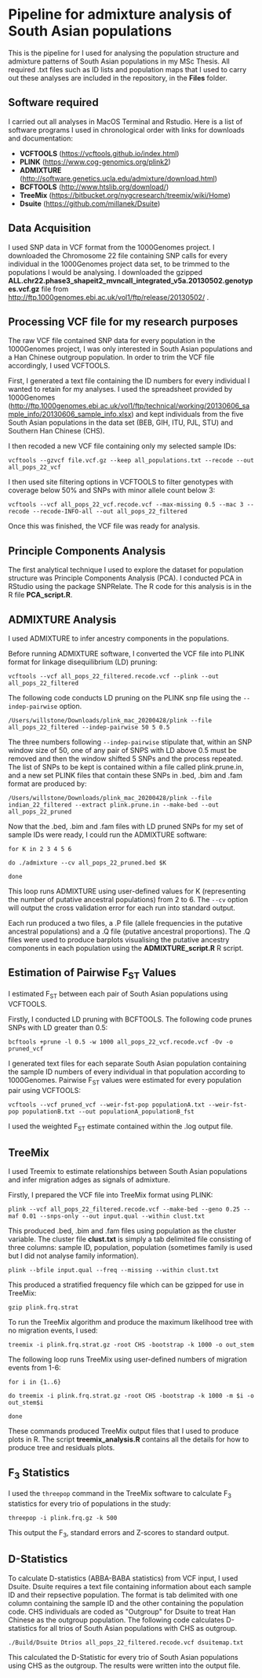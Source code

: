 # Pipeline for admixture analysis of South Asian populations
This is the pipeline for I used for analysing the population structure and admixture patterns of South Asian populations in my MSc Thesis. All required .txt files such as ID lists and population maps that I used to carry out these analyses are included in the repository, in the **Files** folder.

## Software required
I carried out all analyses in MacOS Terminal and Rstudio. Here is a list of software programs I used in chronological order with links for downloads and documentation:
* **VCFTOOLS** (https://vcftools.github.io/index.html)
* **PLINK** (https://www.cog-genomics.org/plink2)
* **ADMIXTURE** (http://software.genetics.ucla.edu/admixture/download.html)
* **BCFTOOLS** (http://www.htslib.org/download/)
* **TreeMix** (https://bitbucket.org/nygcresearch/treemix/wiki/Home)
* **Dsuite** (https://github.com/millanek/Dsuite)

## Data Acquisition
I used SNP data in VCF format from the 1000Genomes project. I downloaded the Chromosome 22 file containing SNP calls for every individual in the 1000Genomes project data set, to be trimmed to the populations I would be analysing.
I downloaded the gzipped **ALL.chr22.phase3_shapeit2_mvncall_integrated_v5a.20130502.genotypes.vcf.gz** file from http://ftp.1000genomes.ebi.ac.uk/vol1/ftp/release/20130502/ .

## Processing VCF file for my research purposes
The raw VCF file contained SNP data for every population in the 1000Genomes project, I was only interested in South Asian populations and a Han Chinese outgroup population.
In order to trim the VCF file accordingly, I used VCFTOOLS.

First, I generated a text file containing the ID numbers for every individual I wanted to retain for my analyses. I used the spreadsheet provided by 1000Genomes (http://ftp.1000genomes.ebi.ac.uk/vol1/ftp/technical/working/20130606_sample_info/20130606_sample_info.xlsx) and kept individuals from the five South Asian populations in the data set (BEB, GIH, ITU, PJL, STU) and Southern Han Chinese (CHS).

I then recoded a new VCF file containing only my selected sample IDs:

```
vcftools --gzvcf file.vcf.gz --keep all_populations.txt --recode --out all_pops_22_vcf
```

I then used site filtering options in VCFTOOLS to filter genotypes with coverage below 50% and SNPs with minor allele count below 3:

```
vcftools --vcf all_pops_22_vcf.recode.vcf --max-missing 0.5 --mac 3 --recode --recode-INFO-all --out all_pops_22_filtered
```

Once this was finished, the VCF file was ready for analysis.


## Principle Components Analysis

The first analytical technique I used to explore the dataset for population structure was Principle Components Analysis (PCA). I conducted PCA in RStudio using the package SNPRelate. The R code for this analysis is in the R file **PCA_script.R**.


## ADMIXTURE Analysis

I used ADMIXTURE to infer ancestry components in the populations.

Before running ADMIXTURE software, I converted the VCF file into PLINK format for linkage disequilibrium (LD) pruning:

```
vcftools --vcf all_pops_22_filtered.recode.vcf --plink --out all_pops_22_filtered
```

The following code conducts LD pruning on the PLINK snp file using the ```--indep-pairwise``` option.

```
/Users/willstone/Downloads/plink_mac_20200428/plink --file all_pops_22_filtered --indep-pairwise 50 5 0.5
```

The three numbers following ```--indep-pairwise``` stipulate that,  within an SNP window size of 50, one of any pair of SNPS with LD above 0.5 must be removed and then the window shifted 5 SNPs and the process repeated. The list of SNPs to be kept is contained within a file called plink.prune.in, and a new set PLINK files that contain these SNPs in .bed, .bim and .fam format are produced by:

```
/Users/willstone/Downloads/plink_mac_20200428/plink --file indian_22_filtered --extract plink.prune.in --make-bed --out all_pops_22_pruned
```

Now that the .bed, .bim and .fam files with LD pruned SNPs for my set of sample IDs were ready, I could run the ADMIXTURE software:

```
for K in 2 3 4 5 6

do ./admixture --cv all_pops_22_pruned.bed $K

done
```

This loop runs ADMIXTURE using user-defined values for K (representing the number of putative ancestral populations) from 2 to 6. The ```--cv``` option will output the cross validation error for each run into standard output.

Each run produced a two files, a .P file (allele frequencies in the putative ancestral populations) and a .Q file (putative ancestral proportions). The .Q files were used to produce barplots visualising the putative ancestry components in each population using the **ADMIXTURE_script.R** R script.


## Estimation of Pairwise F<sub>ST</sub> Values

I estimated F<sub>ST</sub> between each pair of South Asian populations using VCFTOOLS.

Firstly, I conducted LD pruning with BCFTOOLS. The following code prunes SNPs with LD greater than 0.5: 

```
bcftools +prune -l 0.5 -w 1000 all_pops_22_vcf.recode.vcf -Ov -o pruned_vcf
```

I generated text files for each separate South Asian population containing the sample ID numbers of every individual in that population according to 1000Genomes. Pairwise F<sub>ST</sub> values were estimated for every population pair using VCFTOOLS:

```
vcftools --vcf pruned_vcf --weir-fst-pop populationA.txt --weir-fst-pop populationB.txt --out populationA_populationB_fst
```
I used the weighted F<sub>ST</sub> estimate contained within the .log output file.


## TreeMix

I used Treemix to estimate relationships between South Asian populations and infer migration adges as signals of admixture.

Firstly, I prepared the VCF file into TreeMix format using PLINK:
```
plink --vcf all_pops_22_filtered.recode.vcf --make-bed --geno 0.25 --maf 0.01 --snps-only --out input.qual --within clust.txt
```

This produced .bed, .bim and .fam files using population as the cluster variable. The cluster file **clust.txt** is simply a tab delimited file consisting of three columns: sample ID, population, population (sometimes family is used but I did not analyse family information).

```
plink --bfile input.qual --freq --missing --within clust.txt
```
This produced a stratified frequency file which can be gzipped for use in TreeMix:

```
gzip plink.frq.strat
```

To run the TreeMix algorithm and produce the maximum likelihood tree with no migration events, I used:

```
treemix -i plink.frq.strat.gz -root CHS -bootstrap -k 1000 -o out_stem
```

The following loop runs TreeMix using user-defined numbers of migration events from 1-6:

```
for i in {1..6}

do treemix -i plink.frq.strat.gz -root CHS -bootstrap -k 1000 -m $i -o out_stem$i

done
```

These commands produced TreeMix output files that I used to produce plots in R. The script **treemix_analysis.R** contains all the details for how to produce tree and residuals plots.

## F<sub>3</sub> Statistics

I used the ```threepop``` command in the TreeMix software to calculate F<sub>3</sub> statistics for every trio of populations in the study:

```
threepop -i plink.frq.gz -k 500
```

This output the F<sub>3</sub>, standard errors and Z-scores to standard output. 

## D-Statistics

To calculate D-statistics (ABBA-BABA statistics) from VCF input, I used Dsuite. Dsuite requires a text file containing information about each sample ID and their repsective population. The format is tab delimited with one column containing the sample ID and the other containing the population code. CHS individuals are coded as "Outgroup" for Dsuite to treat Han Chinese as the outgroup population. The following code calculates D-statistics for all trios of South Asian populations with CHS as outgroup.

```
./Build/Dsuite Dtrios all_pops_22_filtered.recode.vcf dsuitemap.txt
```

This calculated the D-Statistic for every trio of South Asian populations using CHS as the outgroup. The results were written into the output file.
